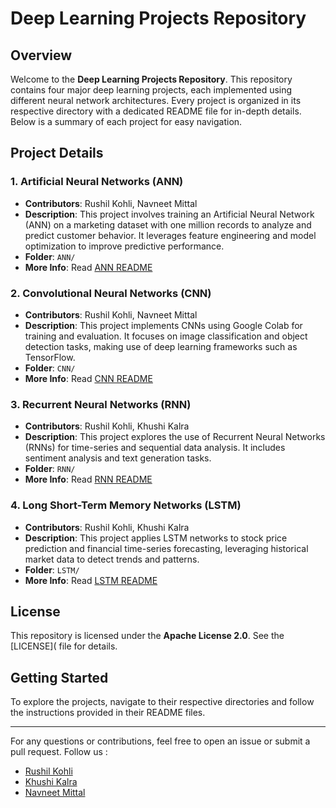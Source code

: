 # **Deep Learning Projects Repository**

## **Overview**

Welcome to the **Deep Learning Projects Repository**. This repository contains four major deep learning projects, each implemented using different neural network architectures. Every project is organized in its respective directory with a dedicated README file for in-depth details. Below is a summary of each project for easy navigation.

## **Project Details**

### **1\. Artificial Neural Networks (ANN)**

* **Contributors**: Rushil Kohli, Navneet Mittal  
* **Description**: This project involves training an Artificial Neural Network (ANN) on a marketing dataset with one million records to analyze and predict customer behavior. It leverages feature engineering and model optimization to improve predictive performance.  
* **Folder**: `ANN/`  
* **More Info**: Read [ANN README](https://github.com/Rushil-K/Deep-Learning/blob/main/ANN/README.md)

### **2\. Convolutional Neural Networks (CNN)**

* **Contributors**: Rushil Kohli, Navneet Mittal  
* **Description**: This project implements CNNs using Google Colab for training and evaluation. It focuses on image classification and object detection tasks, making use of deep learning frameworks such as TensorFlow.  
* **Folder**: `CNN/`  
* **More Info**: Read [CNN README](https://github.com/Rushil-K/Deep-Learning/blob/main/CNN/README.md)

### **3\. Recurrent Neural Networks (RNN)**

* **Contributors**: Rushil Kohli, Khushi Kalra  
* **Description**: This project explores the use of Recurrent Neural Networks (RNNs) for time-series and sequential data analysis. It includes sentiment analysis and text generation tasks.  
* **Folder**: `RNN/`  
* **More Info**: Read [RNN README](https://github.com/Rushil-K/Deep-Learning/blob/main/RNN/README.md)

### **4\. Long Short-Term Memory Networks (LSTM)**

* **Contributors**: Rushil Kohli, Khushi Kalra  
* **Description**: This project applies LSTM networks to stock price prediction and financial time-series forecasting, leveraging historical market data to detect trends and patterns.  
* **Folder**: `LSTM/`  
* **More Info**: Read [LSTM README](https://github.com/Rushil-K/Deep-Learning/blob/main/LSTM/README.md)

## **License**

This repository is licensed under the **Apache License 2.0**. See the [LICENSE]( file for details.

## **Getting Started**

To explore the projects, navigate to their respective directories and follow the instructions provided in their README files.

---

For any questions or contributions, feel free to open an issue or submit a pull request.
Follow us :
- [Rushil Kohli](https://github.com/Rushil-K)
- [Khushi Kalra](https://github.com/KhushiKalra21)
- [Navneet Mittal](https://github.com/Navneet-Mittal911)
